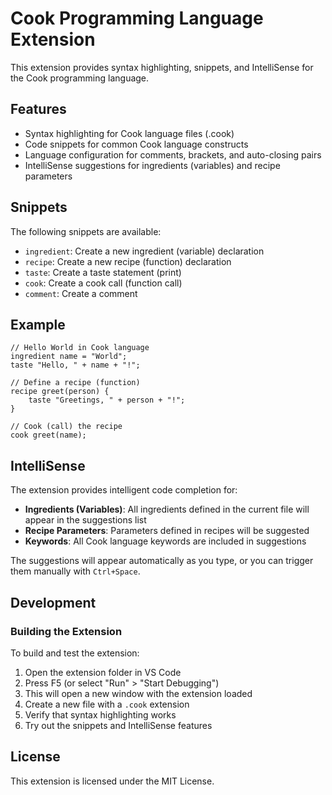 # Cook Programming Language Extension

This extension provides syntax highlighting, snippets, and IntelliSense for the Cook programming language.

## Features

- Syntax highlighting for Cook language files (.cook)
- Code snippets for common Cook language constructs
- Language configuration for comments, brackets, and auto-closing pairs
- IntelliSense suggestions for ingredients (variables) and recipe parameters

## Snippets

The following snippets are available:

- `ingredient`: Create a new ingredient (variable) declaration
- `recipe`: Create a new recipe (function) declaration
- `taste`: Create a taste statement (print)
- `cook`: Create a cook call (function call)
- `comment`: Create a comment

## Example

```cook
// Hello World in Cook language
ingredient name = "World";
taste "Hello, " + name + "!";

// Define a recipe (function)
recipe greet(person) {
    taste "Greetings, " + person + "!";
}

// Cook (call) the recipe
cook greet(name);
```

## IntelliSense

The extension provides intelligent code completion for:

- **Ingredients (Variables)**: All ingredients defined in the current file will appear in the suggestions list
- **Recipe Parameters**: Parameters defined in recipes will be suggested
- **Keywords**: All Cook language keywords are included in suggestions

The suggestions will appear automatically as you type, or you can trigger them manually with `Ctrl+Space`.

## Development

### Building the Extension

To build and test the extension:

1. Open the extension folder in VS Code
2. Press F5 (or select "Run" > "Start Debugging")
3. This will open a new window with the extension loaded
4. Create a new file with a `.cook` extension
5. Verify that syntax highlighting works
6. Try out the snippets and IntelliSense features

## License

This extension is licensed under the MIT License.
